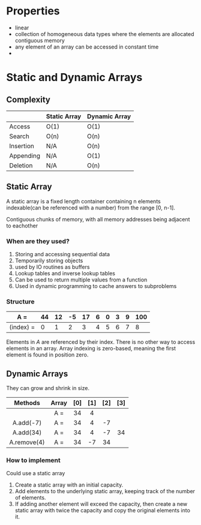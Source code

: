 # Properties

- linear
- collection of homogeneous data types where the elements are allocated contiguous memory
- any element of an array can be accessed in constant time
- 

# Static and Dynamic Arrays

## Complexity

|           | **Static Array** | **Dynamic Array** |
|-----------|------------------|-------------------|
| Access    | O(1)             | O(1)              |
| Search    | O(n)             | O(n)              |
| Insertion | N/A              | O(n)              |
| Appending | N/A              | O(1)              |
| Deletion  | N/A              | O(n)              |

## Static Array

A static array is a fixed length container containing n elements indexable(can be referenced with a number) from the range [0, n-1].

Contiguous chunks of memory, with all memory addresses being adjacent to eachother

### When are they used?

1. Storing and accessing sequential data
2. Temporarily storing objects
3. used by IO routines as buffers
4. Lookup tables and inverse lookup tables
5. Can be used to return multiple values from a function
6. Used in dynamic programming to cache answers to subproblems

### Structure

| A =       | 44 | 12 | -5 | 17 | 6 | 0 | 3 | 9 | 100 |
|-----------|----|----|----|----|---|---|---|---|-----|
| (index) = | 0  | 1  | 2  | 3  | 4 | 5 | 6 | 7 | 8   |

Elements in *A* are referenced by their index. There is no other way to access elements in an array.  Array indexing is zero-based, meaning the first element is found in position zero.

## Dynamic Arrays

They can grow and shrink in size.

|   Methods   | Array | [0] | [1] | [2] | [3] |
|:-----------:|:-----:|:---:|:---:|:---:|:---:|
|             |  A =  |  34 |  4  |     |     |
|  A.add(-7)  |  A =  |  34 |  4  |  -7 |     |
|  A.add(34)  |  A =  |  34 |  4  |  -7 |  34 |
| A.remove(4) |  A =  |  34 |  -7 |  34 |     |

### How to implement

Could use a static array

1. Create a static array with an initial capacity.
2. Add elements to the underlying static array, keeping track of the number of elements.
3. If adding another element will exceed the capacity, then create a new static array with twice the capacity and copy the original elements into it.